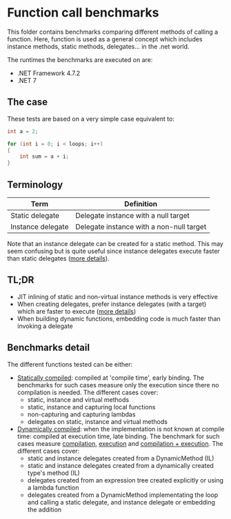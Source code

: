 # Function call benchmarks
This folder contains benchmarks comparing different methods of calling a function. 
Here, function is used as a general concept which includes instance methods, static methods, delegates... in the .net world.

The runtimes the benchmarks are executed on are:
- .NET Framework 4.7.2
- .NET 7

## The case
These tests are based on a very simple case equivalent to:

```csharp
int a = 2;

for (int i = 0; i < loops; i++)
{
	int sum = a + i;
}
```

## Terminology
|                          Term |                               Definition |
|------------------------------ |----------------------------------------- |
|               Static delegate | Delegate instance with a null target     |
|             Instance delegate | Delegate instance with a non-null target |

Note that an instance delegate can be created for a static method. 
This may seem confusing but is quite useful since instance delegates execute faster than static delegates ([more details](https://stackoverflow.com/a/42187448/446279)).

## TL;DR
- JIT inlining of static and non-virtual instance methods is very effective
- When creating delegates, prefer instance delegates (with a target) which are faster to execute ([more details](https://stackoverflow.com/a/42187448/446279))
- When building dynamic functions, embedding code is much faster than invoking a delegate

## Benchmarks detail
The different functions tested can be either:
- [Statically compiled](StaticallyCompiled): compiled at 'compile time', early binding. 
The benchmarks for such cases measure only the execution since there no compilation is needed. 
The different cases cover:
	- static, instance and virtual methods
	- static, instance and capturing local functions
	- non-capturing and capturing lambdas
	- delegates on static, instance and virtual methods
- [Dynamically compiled](DynamicallyCompiled): when the implementation is not known at compile time: compiled at execution time, late binding. 
The benchmark for such cases measure [compilation](DynamicallyCompiled/Compilation), [execution](DynamicallyCompiled/Execution) and [compilation + execution](DynamicallyCompiled/CompilationAndExecution).
The different cases cover:
	- static and instance delegates created from a DynamicMethod (IL)
	- static and instance delegates created from a dynamically created type's method (IL)
	- delegates created from an expression tree created explicitly or using a lambda function
	- delegates created from a DynamicMethod implementating the loop and calling a static delegate, and instance delegate or embedding the addition
